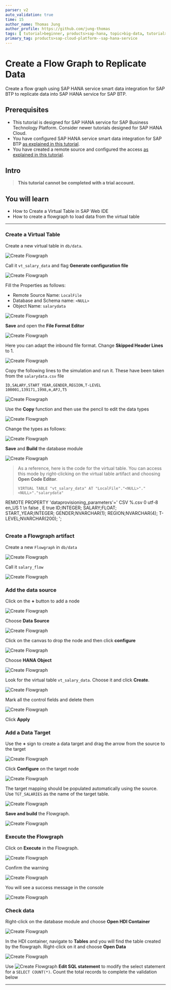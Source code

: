 ```yaml
---
parser: v2
auto_validation: true
time: 15
author_name: Thomas Jung
author_profile: https://github.com/jung-thomas
tags: [ tutorial>beginner, products>sap-hana, topic>big-data, tutorial>license]
primary_tag: products>sap-cloud-platform--sap-hana-service
---
```


# Create a Flow Graph to Replicate Data
<!-- description --> Create a flow graph using SAP HANA service smart data integration for SAP BTP to replicate data into SAP HANA service for SAP BTP.

## Prerequisites
 - This tutorial is designed for SAP HANA service for SAP Business Technology Platform. Consider newer tutorials designed for SAP HANA Cloud.
 - You have configured SAP HANA service smart data integration for SAP BTP [as explained in this tutorial](haas-dm-connect-sdi).
 - You have created a remote source and configured the access [as explained in this tutorial](haas-dm-access-cross-container-schema).

## Intro
>**This tutorial cannot be completed with a trial account.**

## You will learn
  - How to Create a Virtual Table in SAP Web IDE
  - How to create a flowgraph to load data from the virtual table

---

### Create a Virtual Table


Create a new virtual table in `db/data`.

![Create Flowgraph](7.png)

Call it `vt_salary_data` and flag **Generate configuration file**

![Create Flowgraph](9.png)

Fill the Properties as follows:

  - Remote Source Name: `LocalFile`
  - Database and Schema name: `<NULL>`
  - Object Name: `salarydata`

![Create Flowgraph](10.png)

**Save** and open the **File Format Editor**

![Create Flowgraph](11.png)

Here you can adapt the inbound file format. Change  **Skipped Header Lines** to 1.

![Create Flowgraph](12.png)

Copy the following lines to the simulation and run it. These have been taken from the `salarydata.csv` file

```text
ID,SALARY,START_YEAR,GENDER,REGION,T-LEVEL
100001,139171,1998,m,APJ,T5
```

![Create Flowgraph](13.png)

Use the **Copy** function and then use the pencil to edit the data types

![Create Flowgraph](14.png)

Change the types as follows:

![Create Flowgraph](15.png)

**Save** and **Build** the database module

![Create Flowgraph](16.png)


> As a reference, here is the code for the virtual table. You can access this mode by right-clicking on the virtual table artifact and choosing **Open Code Editor**.
>
> ```text
> VIRTUAL TABLE "vt_salary_data" AT "LocalFile"."<NULL>"."<NULL>"."salarydata"
REMOTE PROPERTY 'dataprovisioning_parameters'='<?xml version="1.0"  encoding="UTF-8" standalone="yes"?>
<Parameters>
<Parameter name="FORMAT">CSV</Parameter>
<Parameter name="FORCE_FILENAME_PATTERN">%.csv</Parameter>
<Parameter name="PARTITIONS">0</Parameter>
<Parameter name="CODEPAGE">utf-8</Parameter>
<Parameter name="LOCALE">en_US</Parameter>
<Parameter name="SKIP_HEADER_LINES">1</Parameter>
<Parameter name="ROW_DELIMITER">\n</Parameter>
<Parameter name="QUOTED_TEXT_CONTAIN_ROW_DELIMITER">false</Parameter>
<Parameter name="COLUMN_DELIMITER">,</Parameter>
<Parameter name="EXPONENTIAL">E</Parameter>
<Parameter name="LENIENT">true</Parameter>
<Parameter name="COLUMN">ID;INTEGER;</Parameter>
<Parameter name="COLUMN">SALARY;FLOAT;</Parameter>
<Parameter name="COLUMN">START_YEAR;INTEGER;</Parameter>
<Parameter name="COLUMN">GENDER;NVARCHAR(1);</Parameter>
<Parameter name="COLUMN">REGION;NVARCHAR(4);</Parameter>
<Parameter name="COLUMN">T-LEVEL;NVARCHAR(200);</Parameter>
</Parameters>';
>```




### Create a Flowgraph artifact


Create a new `Flowgraph` in `db/data`

![Create Flowgraph](1.png)

Call it `salary_flow`

![Create Flowgraph](2.png)


### Add the data source


Click on the **+** button to add a node

![Create Flowgraph](3.png)

Choose **Data Source**  

![Create Flowgraph](4.png)

Click on the canvas to drop the node and then click **configure**

![Create Flowgraph](5.png)

Choose **HANA Object**

![Create Flowgraph](6.png)

Look for the virtual table `vt_salary_data`. Choose it and click **Create**.

![Create Flowgraph](8.png)

Mark all the control fields and delete them

![Create Flowgraph](17.png)

Click **Apply**



### Add a Data Target


Use the **+** sign to create a data target and drag the arrow from  the source to the target

![Create Flowgraph](20.png)

Click **Configure** on the target node

![Create Flowgraph](19.png)

The target mapping should be populated automatically using the source. Use `TGT_SALARIES` as the name of the target table.

![Create Flowgraph](21.png)

**Save and build** the Flowgraph.

![Create Flowgraph](22.png)


### Execute the Flowgraph


Click on **Execute** in the Flowgraph.

![Create Flowgraph](23.png)

Confirm the warning

![Create Flowgraph](24.png)

You will see a success message in the console

![Create Flowgraph](25.png)


### Check data


Right-click on the database module and choose **Open HDI Container**

![Create Flowgraph](26.png)

In the HDI container, navigate to **Tables** and you will find the table created by the flowgraph. Right-click on it and choose **Open Data**

![Create Flowgraph](27.png)

Use ![Create Flowgraph](edit.png) **Edit SQL statement** to modify the select statement for a `SELECT COUNT(*)`. Count the total records to complete the validation below




---
